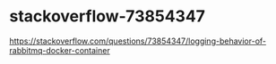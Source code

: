 # stackoverflow-73854347
https://stackoverflow.com/questions/73854347/logging-behavior-of-rabbitmq-docker-container
